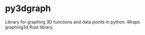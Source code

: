 # py3dgraph
Library for graphing 3D functions and data points in python. Wraps graphing3d Rust library.
